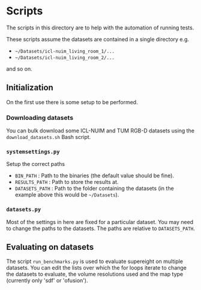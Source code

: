 # Scripts
The scripts in this directory are to help with the automation of running tests.

These scripts assume the datasets are contained in a single directory e.g.

* `~/Datasets/icl-nuim_living_room_1/...`
* `~/Datasets/icl-nuim_living_room_2/...`

and so on.



## Initialization
On the first use there is some setup to be performed. 

### Downloading datasets
You can bulk download some ICL-NUIM and TUM RGB-D datasets using the
`download_datasets.sh` Bash script. 

### `systemsettings.py`
Setup the correct paths

* `BIN_PATH` : Path to the binaries (the default value should be fine).
* `RESULTS_PATH` : Path to store the results at.
* `DATASETS_PATH` : Path to the folder containing the datasets (in the example
  above this would be `~/Datasets`).

### `datasets.py`
Most of the settings in here are fixed for a particular dataset. You may need
to change the paths to the datasets. The paths are relative to `DATASETS_PATH`.



## Evaluating on datasets
The script `run_benchmarks.py` is used to evaluate supereight on multiple
datasets. You can edit the lists over which the for loops iterate to change the
datasets to evaluate, the volume resolutions used and the map type (currently
only 'sdf' or 'ofusion').

